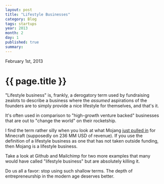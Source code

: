 ```yaml
---
layout: post
title: "Lifestyle Businesses"
category: Blog
tags: startups
year: 2013
month: 2
day: 1
published: true
summary: 
---
```


<p class="meta">February 1st, 2013</p>

# {{ page.title }} #

"Lifestyle business" is, frankly, a derogatory term used by fundraising zealots to describe a business where the *assumed* aspirations of the founders are to simply provide a nice lifestyle for themselves, and that's it.

It's often used in comparison to "high-growth venture backed" businesses that are out to "change the world" on their rocketship.

I find the term rather silly when you look at what Mojang [just pulled in](http://news.ycombinator.com/item?id=5151227) for Minecraft (supposedly on 236 MM USD of revenue). If you use the definition of a lifestyle business as one that has not taken outside funding, then Mojang is a lifestyle business.

Take a look at Github and Mailchimp for two more examples that many would have called "lifestyle business" but are absolutely killing it.

Do us all a favor: stop using such shallow terms. The depth of entrepreneurship in the modern age deserves better.
